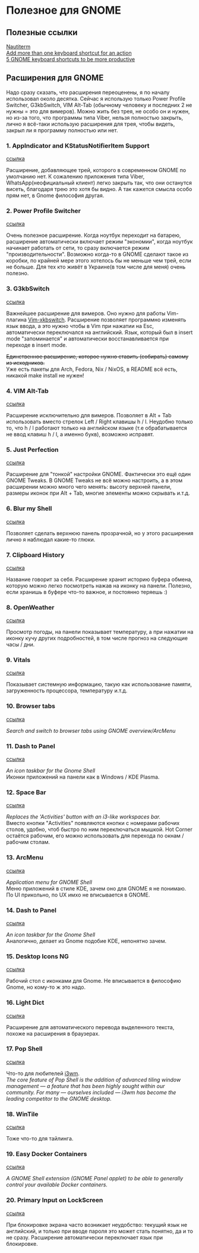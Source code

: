 # Полезное для GNOME

## Полезные ссылки

[Nautiterm](https://github.com/mwahlroos/Nautiterm) \
[Add more than one keyboard shortcut for an action](https://superuser.com/questions/409843/add-more-than-one-keyboard-shortcut-for-an-action-in-gnome) \
[5 GNOME keyboard shortcuts to be more productive](https://fedoramagazine.org/5-gnome-keyboard-shortcuts-to-be-more-productive/)


## Расширения для GNOME

Надо сразу сказать, что расширения переоценены, я по началу использовал около десятка.
Сейчас я использую только Power Profile Switcher, G3kbSwitch, VIM Alt-Tab
(обычному человеку и последних 2 не нужны = это для вимеров).
Можно жить без трея, не особо он и нужен, но из-за того, что программы типа Viber,
нельзя полностью закрыть, лично я всё-таки использую расширения для трея, чтобы
видеть, закрыл ли я программу полностью или нет.

### 1. AppIndicator and KStatusNotifierItem Support

[ссылка](https://extensions.GNOME.org/extension/615/appindicator-support/)

Расширение, добавляющее трей, которого в современном GNOME по умолчанию нет.
К сожалению приложения типа Viber, WhatsApp(неофициальный клиент)
легко закрыть так, что они останутся висеть, благодаря трею это хотя бы видно.
А так кажется смысла особо прям нет, в Gnome философия другая.

### 2. Power Profile Switcher

[ссылка](https://extensions.gnome.org/extension/5575/power-profile-switcher/)

Очень полезное расширение. Когда ноутбук переходит на батарею,
расширение автоматически включает режим "экономии", когда ноутбук начинает работать
от сети, то сразу включается режим "производительности". Возможно когда-то в GNOME сделают
такое из коробки, по крайней мере этого хотелось бы не меньше чем трей, если не больше.
Для тех кто живёт в Украине(в том числе для меня) очень полезно.

### 3. G3kbSwitch

[ссылка](https://github.com/lyokha/g3kb-switch)

Важнейшее расширение для вимеров.
Оно нужно для работы Vim-плагина [Vim-xkbswitch](https://github.com/lyokha/vim-xkbswitch).
Расширение позволяет программно изменять язык ввода, а это нужно чтобы в Vim при нажатии на Esc,
автоматически переключался на английский. Язык, который был в insert mode "запоминается" и автоматически
восстанавливается при переходе в insert mode.

~~Единственное расширение, которое нужно ставить (собирать) самому из исходников.~~ \
Уже есть пакеты для Arch, Fedora, Nix / NixOS, в README всё есть, никакой make install не нужен!

### 4. VIM Alt-Tab

[ссылка](https://extensions.gnome.org/extension/2212/vim-alt-tab/)

Расширение исключительно для вимеров. Позволяет в Alt + Tab использовать вместо
стрелок Left / Right клавишы h / l. Неудобно только то, что h / l работают только на английском языке (т.е обрабатывается не ввод клавиш h / l, а именно букв), возможно исправят.

### 5. Just Perfection

[ссылка](https://extensions.GNOME.org/extension/3843/just-perfection/)

Расширение для "тонкой" настройки GNOME. Фактически это ещё один GNOME Tweaks.
В GNOME Tweaks не всё можно настроить, а в этом расширении можно много чего менять:
высоту верхней панели, размеры иконок при Alt + Tab, многие элементы можно скрывать и.т.д.

### 6. Blur my Shell

[ссылка](https://extensions.gnome.org/extension/3193/blur-my-shell/)

Позволяет сделать верхнюю панель прозрачной, но у этого расширения лично я наблюдал
какие-то глюки.

### 7. Clipboard History

[ссылка](https://extensions.gnome.org/extension/4839/clipboard-history/)

Название говорит за себя. Расширение хранит историю буфера обмена, которую можно
легко посмотреть нажав на иконку на панели. Полезно, если хранишь в буфере что-то важное,
и постоянно теряешь :)

### 8. OpenWeather

[ссылка](https://extensions.gnome.org/extension/750/openweather/)

Просмотр погоды, на панели показывает температуру, а при нажатии на иконку кучу других подробностей, в том числе прогноз на следующие часы / дни.

### 9. Vitals

[ссылка](https://extensions.gnome.org/extension/1460/vitals/)

Показывает системную информацию, такую как использование памяти, загруженность процессора,
температуру и.т.д.

### 10. Browser tabs

[ссылка](https://extensions.gnome.org/extension/4733/browser-tabs/)

_Search and switch to browser tabs using GNOME overview/ArcMenu_

### 11. Dash to Panel

[ссылка](https://extensions.gnome.org/extension/1160/dash-to-panel/)

_An icon taskbar for the Gnome Shell_ \
Иконки приложений на панели как в Windows / KDE Plasma.

### 12. Space Bar

[ссылка](https://extensions.gnome.org/extension/5090/space-bar/)

_Replaces the 'Activities' button with an i3-like workspaces bar._ \
Вместо кнопки "Activities" появляются кнопки с номерами рабочих столов,
удобно, чтоб быстро по ним переключаться мышкой. Hot Corner остаётся рабочим,
его можно использовать для перехода по окнам / рабочим столам.

### 13. ArcMenu

[ссылка](https://extensions.gnome.org/extension/3628/arcmenu/)

_Application menu for GNOME Shell_ \
Меню приложений в стиле KDE, зачем оно для GNOME я не понимаю.
По UI прикольно, по UX имхо не вписывается в GNOME.

### 14. Dash to Panel

[ссылка](https://extensions.gnome.org/extension/1160/dash-to-panel/)

_An icon taskbar for the Gnome Shell_ \
Аналогично, делает из Gnome подобие KDE, непонятно зачем.

### 15. Desktop Icons NG

[ссылка](https://extensions.gnome.org/extension/2087/desktop-icons-ng-ding/)

Рабочий стол с иконками для Gnome.
Не вписывается в философию Gnome, но кому-то ж это надо.

### 16. Light Dict

[ссылка](https://extensions.gnome.org/extension/2959/light-dict/)

Расширение для автоматического перевода выделенного текста,
похоже на расширения в браузерах.

### 17. Pop Shell

[ссылка](https://github.com/pop-os/shell)

Что-то для любителей [i3wm](https://i3wm.org). \
_The core feature of Pop Shell is the addition of advanced tiling window management — a feature that has been highly sought within our community. For many — ourselves included — i3wm has become the leading competitor to the GNOME desktop._

### 18. WinTile

[ссылка](https://extensions.gnome.org/extension/1723/wintile-windows-10-window-tiling-for-gnome/)

Тоже что-то для тайлинга.

### 19. Easy Docker Containers

[ссылка](https://extensions.gnome.org/extension/2224/easy-docker-containers/)

_A GNOME Shell extension (GNOME Panel applet) to be able
to generally control your available Docker containers._

### 20. Primary Input on LockScreen

[ссылка](https://extensions.gnome.org/extension/4727/primary-input-on-lockscreen/)

При блокировке экрана часто возникает неудобство:
текущий язык не английский, и только при вводе пароля
это может стать понятно, да и то не сразу. Расширение
автоматически переключает язык при блокировке.
